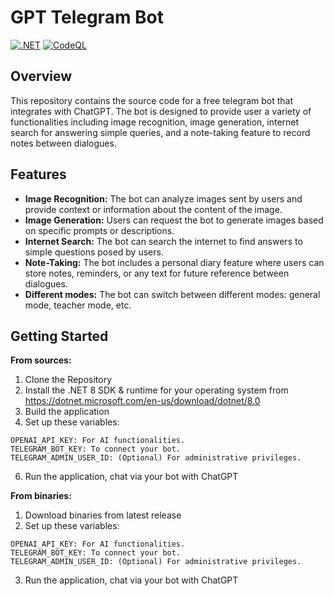 # GPT Telegram Bot 
[![.NET](https://github.com/AleksandrFurmenkovOfficial/TelegramChatGPT/actions/workflows/dotnet.yml/badge.svg)](https://github.com/AleksandrFurmenkovOfficial/TelegramChatGPT/actions/workflows/dotnet.yml)
[![CodeQL](https://github.com/AleksandrFurmenkovOfficial/TelegramChatGPT/actions/workflows/github-code-scanning/codeql/badge.svg)](https://github.com/AleksandrFurmenkovOfficial/TelegramChatGPT/actions/workflows/github-code-scanning/codeql)

## Overview
This repository contains the source code for a free telegram bot that integrates with ChatGPT. The bot is designed to provide user a variety of functionalities including image recognition, image generation, internet search for answering simple queries, and a note-taking feature to record notes between dialogues.

## Features
- **Image Recognition:** The bot can analyze images sent by users and provide context or information about the content of the image.
- **Image Generation:** Users can request the bot to generate images based on specific prompts or descriptions.
- **Internet Search:** The bot can search the internet to find answers to simple questions posed by users.
- **Note-Taking:** The bot includes a personal diary feature where users can store notes, reminders, or any text for future reference between dialogues.
- **Different modes:** The bot can switch between different modes: general mode, teacher mode, etc.

## Getting Started

**From sources:**
1. Clone the Repository
2. Install the .NET 8 SDK & runtime for your operating system from https://dotnet.microsoft.com/en-us/download/dotnet/8.0
3. Build the application
4. Set up these variables:
```
OPENAI_API_KEY: For AI functionalities.
TELEGRAM_BOT_KEY: To connect your bot.
TELEGRAM_ADMIN_USER_ID: (Optional) For administrative privileges.
```
6. Run the application, chat via your bot with ChatGPT

**From binaries:**
1. Download binaries from latest release
2. Set up these variables:
```
OPENAI_API_KEY: For AI functionalities.
TELEGRAM_BOT_KEY: To connect your bot.
TELEGRAM_ADMIN_USER_ID: (Optional) For administrative privileges.
```
3. Run the application, chat via your bot with ChatGPT
